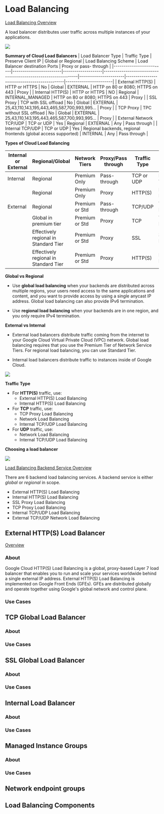 # Load Balancing

[Load Balancing Overview](https://cloud.google.com/load-balancing/docs/load-balancing-overview)

A load balancer distributes user traffic across multiple instances of your applications.

![](https://cloud.google.com/load-balancing/images/lb-simple-overview.svg)

<b>Summary of Cloud Load Balancers</b>
| Load Balancer Type       | Traffic Type            | Preserve Client IP | Global or Regional                                              | Load Balancing Scheme | Load Balancer destination Ports              | Proxy or pass- through |
|--------------------------|-------------------------|--------------------|-----------------------------------------------------------------|-----------------------|----------------------------------------------|------------------------|
| External HTTP(S)         | HTTP or HTTPS           | No                 | Global                                                          | EXTERNAL              | HTTP on 80 or 8080; HTTPS on 443             | Proxy                  |
| Internal HTTP(S)         | HTTP or HTTPS           | NO                 | Regional                                                        | INTERNAL_MANAGED      | HTTP on 80 or 8080; HTTPS on 443             | Proxy                  |
| SSL Proxy                | TCP with SSL offload    | No                 | Global                                                          | EXTERNAL              | 25,43,110,143,195,443,465,587,700,993,995... | Proxy                  |
| TCP Proxy                | TPC without SSL offload | No                 | Global                                                          | EXTERNAL              | 25,43,110,143,195,443,465,587,700,993,995... | Proxy                  |
| External Network TCP/UDP | TCP or UDP              | Yes                | Regional                                                        | EXTERNAL              | Any                                          | Pass through           |
| Internal TCP/UDP         | TCP or UDP              | Yes                | Regional backends, regional frontends (global access supported) | INTERNAL              | Any                                          | Pass through           |

<b>Types of Cloud Load Balancing</b>

| Internal or External | Regional/Global                       | Network Tiers  | Proxy/Pass through | Traffic Type | LB Type          |
|----------------------|---------------------------------------|----------------|--------------------|--------------|------------------|
| Internal             | Regional                              | Premium Only   | Pass-through       | TCP or UDP   | Internal TCP/UDP |
|                      | Regional                              | Premium Only   | Proxy              | HTTP(S)      | Internal HTTP(S) |
| External             | Regional                              | Premium or Std | Pass-through       | TCP/UDP      | TCP/UDP Network  |
|                      | Global in premium tier                | Premium or Std | Proxy              | TCP          | TCP Proxy        |
|                      | Effectively regional in Standard Tier | Premium or Std | Proxy              | SSL          | SSL Proxy        |
|                      | Effectively regional in Standard Tier | Premium or Std | Proxy              | HTTP(S)      | External HTTP(S) |

<b>Global vs Regional</b>

* Use <b>global load balancing</b> when your backends are distributed across multiple regions, your users need access to the same applications and content, and you want to provide access by using a single anycast IP address. Global load balancing can also provide IPv6 termination.

* Use <b>regional load balancing</b> when your backends are in one region, and you only require IPv4 termination.

<b>External vs Internal</b>

* External load balancers distribute traffic coming from the internet to your Google Cloud Virtual Private Cloud (VPC) network. Global load balancing requires that you use the Premium Tier of Network Service Tiers. For regional load balancing, you can use Standard Tier.

* Internal load balancers distribute traffic to instances inside of Google Cloud.

![](https://cloud.google.com/load-balancing/images/choose-lb-4.svg)

<b>Traffic Type</b>

* For <b>HTTP(S)</b> traffic, use:
    * External HTTP(S) Load Balancing
    * Internal HTTP(S) Load Balancing
* For <b>TCP</b> traffic, use:
    * TCP Proxy Load Balancing
    * Network Load Balancing
    * Internal TCP/UDP Load Balancing
* For <b>UDP</b> traffic, use:
    * Network Load Balancing
    * Internal TCP/UDP Load Balancing

<b>Choosing a load balancer</b>

![](https://cloud.google.com/load-balancing/images/choose-lb.svg)

[Load Balancing Backend Service Overview](https://cloud.google.com/load-balancing/docs/backend-service)

There are 6 backend load balancing services. A backend service is either <i>global</i> or <i>regional</i> in scope.
* External HTTP(S) Load Balancing
* Internal HTTP(S) Load Balancing
* SSL Proxy Load Balancing
* TCP Proxy Load Balancing
* Internal TCP/UDP Load Balancing
* External TCP/UDP Network Load Balancing

## External HTTP(S) Load Balancer

[Overview](https://cloud.google.com/load-balancing/docs/https)

### About

Google Cloud HTTP(S) Load Balancing is a global, proxy-based Layer 7 load balancer that enables you to run and scale your services worldwide behind a single external IP address. External HTTP(S) Load Balancing is implemented on Google Front Ends (GFEs). GFEs are distributed globally and operate together using Google's global network and control plane.

### Use Cases

## TCP Global Load Balancer

### About

### Use Cases

## SSL Global Load Balancer
### About

### Use Cases

## Internal Load Balancer

### About

### Use Cases

## Managed Instance Groups

### About

### Use Cases

## Network endpoint groups

## Load Balancing Components